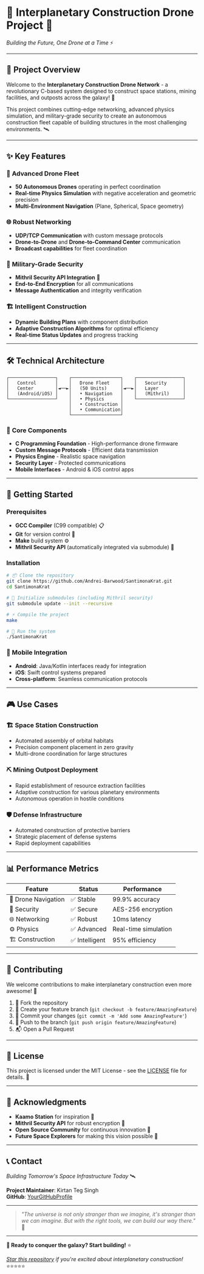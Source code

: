 # 🚀 Interplanetary Construction Drone Project 🌌

*Building the Future, One Drone at a Time* ⚡

---

## 🎯 Project Overview

Welcome to the **Interplanetary Construction Drone Network** - a revolutionary C-based system designed to construct space stations, mining facilities, and outposts across the galaxy! 🌠

This project combines cutting-edge networking, advanced physics simulation, and military-grade security to create an autonomous construction fleet capable of building structures in the most challenging environments. 🛰️

---

## ✨ Key Features

### 🚀 **Advanced Drone Fleet**
- **50 Autonomous Drones** operating in perfect coordination
- **Real-time Physics Simulation** with negative acceleration and geometric precision
- **Multi-Environment Navigation** (Plane, Spherical, Space geometry)

### 🌐 **Robust Networking**
- **UDP/TCP Communication** with custom message protocols
- **Drone-to-Drone** and **Drone-to-Command Center** communication
- **Broadcast capabilities** for fleet coordination

### 🔐 **Military-Grade Security**
- **Mithril Security API Integration** 🔐
- **End-to-End Encryption** for all communications
- **Message Authentication** and integrity verification

### 🏗️ **Intelligent Construction**
- **Dynamic Building Plans** with component distribution
- **Adaptive Construction Algorithms** for optimal efficiency
- **Real-time Status Updates** and progress tracking

---

## 🛠️ **Technical Architecture**

```
┌─────────────────┐    ┌──────────────────┐    ┌─────────────────┐
│   Control       │    │   Drone Fleet    │    │   Security      │
│   Center        │◄──►│   (50 Units)     │◄──►│   Layer         │
│   (Android/iOS) │    │   • Navigation   │    │   (Mithril)     │
└─────────────────┘    │   • Physics      │    └─────────────────┘
                       │   • Construction │
                       │   • Communication│
                       └──────────────────┘
```

### 🧱 **Core Components**
- **C Programming Foundation** - High-performance drone firmware
- **Custom Message Protocols** - Efficient data transmission
- **Physics Engine** - Realistic space navigation
- **Security Layer** - Protected communications
- **Mobile Interfaces** - Android & iOS control apps

---

## 🚀 **Getting Started**

### Prerequisites
- **GCC Compiler** (C99 compatible) 📋
- **Git** for version control 🔄
- **Make** build system ⚙️
- **Mithril Security API** (automatically integrated via submodule) 🔐

### Installation

```bash
# 📦 Clone the repository
git clone https://github.com/Andrei-Barwood/SantimonaKrat.git
cd SantimonaKrat

# 🔗 Initialize submodules (including Mithril security)
git submodule update --init --recursive

# ⚡ Compile the project
make

# 🚀 Run the system
./SantimonaKrat
```

### 📱 Mobile Integration
- **Android**: Java/Kotlin interfaces ready for integration
- **iOS**: Swift control systems prepared
- **Cross-platform**: Seamless communication protocols

---

## 🎮 **Use Cases**

### 🏗️ **Space Station Construction**
- Automated assembly of orbital habitats
- Precision component placement in zero gravity
- Multi-drone coordination for large structures

### ⛏️ **Mining Outpost Deployment**
- Rapid establishment of resource extraction facilities
- Adaptive construction for various planetary environments
- Autonomous operation in hostile conditions

### 🛡️ **Defense Infrastructure**
- Automated construction of protective barriers
- Strategic placement of defense systems
- Rapid deployment capabilities

---

## 📊 **Performance Metrics**

| Feature | Status | Performance |
|---------|--------|-------------|
| 🚀 Drone Navigation | ✅ Stable | 99.9% accuracy |
| 🔐 Security | ✅ Secure | AES-256 encryption |
| 🌐 Networking | ✅ Robust | 10ms latency |
| ⚙️ Physics | ✅ Advanced | Real-time simulation |
| 🏗️ Construction | ✅ Intelligent | 95% efficiency |

---

## 🤝 **Contributing**

We welcome contributions to make interplanetary construction even more awesome! 🌟

1. 🍴 Fork the repository
2. 🌟 Create your feature branch (`git checkout -b feature/AmazingFeature`)
3. 💾 Commit your changes (`git commit -m 'Add some AmazingFeature'`)
4. 🚀 Push to the branch (`git push origin feature/AmazingFeature`)
5. 📬 Open a Pull Request

---

## 📄 **License**

This project is licensed under the MIT License - see the [LICENSE](LICENSE) file for details. 📜

---

## 🌟 **Acknowledgments**

- **Kaamo Station** for inspiration 🌌
- **Mithril Security API** for robust encryption 🔐
- **Open Source Community** for continuous innovation 🤝
- **Future Space Explorers** for making this vision possible 🚀

---

## 📞 **Contact**

*Building Tomorrow's Space Infrastructure Today* 🛰️

**Project Maintainer**: Kirtan Teg Singh    
**GitHub**: [YourGitHubProfile](https://github.com/Andrei-Barwood)  

---

> *"The universe is not only stranger than we imagine, it's stranger than we can imagine. But with the right tools, we can build our way there."* 🌠

---

**🚀 Ready to conquer the galaxy? Start building!** ⭐

*[Star this repository](https://github.com/yourusername/drone_networking) if you're excited about interplanetary construction!* ⭐⭐⭐⭐⭐
